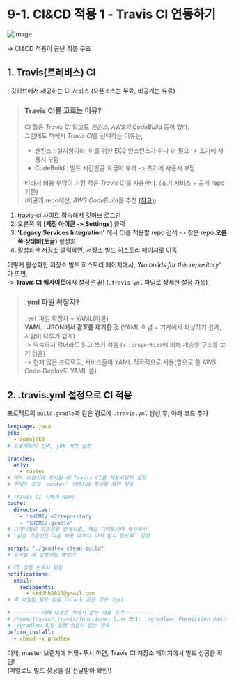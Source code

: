 # 9-1. CI&CD 적용 1 - Travis CI 연동하기

![image](https://user-images.githubusercontent.com/48408417/111033906-ac6fe400-8456-11eb-9672-6e59fef14bf0.png)  

-> CI&CD 적용이 끝난 최종 구조

## 1. Travis(트레비스) CI

: 깃허브에서 제공하는 CI 서비스 (오픈소스는 무료, 비공개는 유료)

> ### Travis CI를 고르는 이유?
>
> CI 툴은 *Travis CI* 말고도 *젠킨스, AWS의 CodeBuild* 등이 있다.  
> 그럼에도 책에서 *Travis CI*를 선택하는 이유는,
> 
> - 젠킨스 : 설치형이라, 이를 위한 EC2 인스턴스가 하나 더 필요 -> 초기에 사용시 부담
> - CodeBuild : 빌드 시간만큼 요금이 부과 -> 초기에 사용시 부담
> 
> 따라서 비용 부담이 가장 적은 *Travis CI*를 사용한다. (초기 서비스 + 공개 repo 기준)  
> (비공개 repo에선, *AWS CodeBuild*를 추천 [(참고)](https://velog.io/@city7310/%EB%B0%B1%EC%97%94%EB%93%9C%EA%B0%80-%EC%9D%B4%EC%A0%95%EB%8F%84%EB%8A%94-%ED%95%B4%EC%A4%98%EC%95%BC-%ED%95%A8-11.-%EB%B0%B0%ED%8F%AC-%EC%9E%90%EB%8F%99%ED%99%94))

1. [travis-ci 사이트](https://travis-ci.org/) 접속해서 깃허브 로그인
2. 오른쪽 위 **[계정 아이콘 -> Settings]** 클릭
3. **'Legacy Services Integration'** 에서 CI를 적용할 repo 검색 -> 찾은 repo **오른쪽 상태바(토글)** 활성화
4. 활성화한 저장소 클릭하면, 저장소 빌드 히스토리 페이지로 이동 

이렇게 활성화한 저장소 빌드 히스토리 페이지에서, *'No builds for this repository'* 가 뜨면,  
-> **Travis CI 웹사이트**에서 설정은 끝! (```.travis.yml``` 파일로 상세한 설정 가능)

> ### .yml 파일 확장자?
>
> ```.yml``` 파일 확장자 = YAML(야믈)  
> **YAML : JSON에서 괄호를 제거한 것** (YAML 이념 = 기계에서 파싱하기 쉽게, 사람이 다루기 쉽게)  
> -> 익숙하지 않더라도 읽고 쓰기 쉬움 (+ ```.properties```에 비해 계층형 구조를 보기 쉬움)  
> -> 현재 많은 프로젝트, 서비스들이 YAML 적극적으로 사용(앞으로 쓸 AWS Code-Deploy도 YAML 씀)

## 2. .travis.yml 설정으로 CI 적용

프로젝트의 ```build.gradle```과 같은 경로에 ```.travis.yml``` 생성 후, 아래 코드 추가
```yaml
language: java
jdk:
  - openjdk8
# 프로젝트의 언어, jdk 버전 설정

branches:
  only:
    - master
# 어느 브렌치에 푸시될 때 Travis CI를 작동시킬지 설정
# 현재는 오직 'master' 브렌치에 푸시될 때만 작동

# Travis CI 서버의 Home
cache:
  directories:
    - '$HOME/.m2/repository'
    - '$HOME/.gradle'
# 그레이들로 의존성을 받게되면, 해당 디렉토리에 캐시해서  
# '같은 의존성은 다음 배포 때부터 다시 받지 않도록' 설정

script: "./gradlew clean build"
# 푸시될 때 실행시킬 명령어

# CI 실행 완료시 알림
notifications:
  email:
    recipients:
      - kkddhh2826@gmail.com
# 꼭 메일일 필요 없음 (slack 같은 것도 가능)

# -------- 아래 내용은 책에서 없는 내용 추가 --------
# /home/travis/.travis/functions: line 351: ./gradlew: Permission denied
# ./gradlew 파일 실행 권한이 없는 경우
before_install:
  - chmod +x gradlew
```
이제, master 브렌치에 커밋+푸시 하면, Travis CI 저장소 페이지에서 빌드 성공을 확인!  
(메일로도 빌드 성공을 잘 전달받아 확인!)
